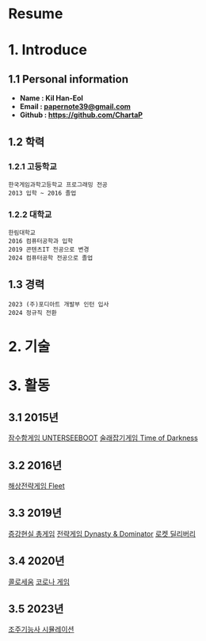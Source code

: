 Resume
===========================
# 1. Introduce
## 1.1 Personal information
 * **Name : Kil Han-Eol**
 * **Email : papernote39@gmail.com**
 * **Github : https://github.com/ChartaP**
## 1.2 학력
### 1.2.1 고등학교
  ```
  한국게임과학고등학교 프로그래밍 전공
  2013 입학 ~ 2016 졸업
  ```
### 1.2.2 대학교
  ```
  한림대학교
  2016 컴퓨터공학과 입학
  2019 콘텐츠IT 전공으로 변경
  2024 컴퓨터공학 전공으로 졸업
  ```
## 1.3 경력
  ```
  2023 (주)포디아트 개발부 인턴 입사
  2024 정규직 전환
  ```
# 2. 기술

# 3. 활동
## 3.1 2015년
[잠수함게임 UNTERSEEBOOT](https://github.com/ChartaP/UNTERSEEBOOT)
[술래잡기게임 Time of Darkness](https://github.com/ChartaP/SchoolRun)
## 3.2 2016년
[해상전략게임 Fleet](https://github.com/ChartaP/FleetRepo)
## 3.3 2019년
[증강현실 총게임](https://github.com/ChartaP/BurgerKingGit)
[전략게임 Dynasty & Dominator](https://github.com/ChartaP/BattleProject)
[로켓 딜리버리](https://github.com/ChartaP/RocketDeliveryProject)
## 3.4 2020년
[콜로세움](https://github.com/ChartaP/Colosseum)
[코로나 게임](https://github.com/ChartaP/Covid)
## 3.5 2023년
[조주기능사 시뮬레이션](https://github.com/ChartaP/metabar)
